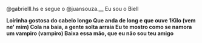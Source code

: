 @gabrielll.hs
e segue o 
@juansouza.__
Eu sou o Biell



<b>Loirinha gostosa do cabelo longo<b>
Que anda de long e que ouve 1Kilo (vem ne' mim)
Cola na baia, a gente solta arraia
Eu te mostro como se namora um vampiro (vampiro)
Baixa essa mão, que eu não sou teu amigo

